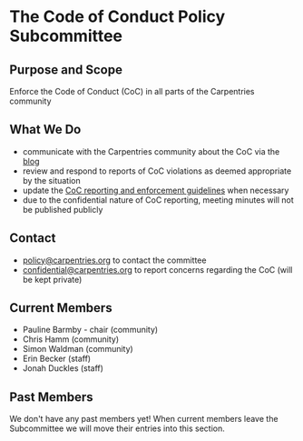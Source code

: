 # The Code of Conduct Policy Subcommittee

## Purpose and Scope

Enforce the Code of Conduct (CoC) in all parts of the Carpentries community

## What We Do

* communicate with the Carpentries community about the CoC via the [blog] 
* review and respond to reports of CoC violations as deemed appropriate by the situation
* update the [CoC reporting and enforcement guidelines](https://software-carpentry.org/conduct/) when necessary
* due to the confidential nature of CoC reporting, meeting minutes will not be published publicly

## Contact

* policy@carpentries.org to contact the committee
* confidential@carpentries.org to report concerns regarding the CoC (will be kept private)

## Current Members

* Pauline Barmby - chair (community)
* Chris Hamm (community)
* Simon Waldman (community)
* Erin Becker (staff)
* Jonah Duckles (staff)

## Past Members

We don't have any past members yet!  When current members leave the
Subcommittee we will move their entries into this section.

[blog]: https://software-carpentry.org/blog/
